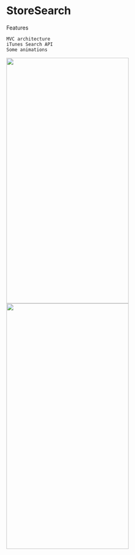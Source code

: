 # StoreSearch

Features

```
MVC architecture
iTunes Search API 
Some animations
```

<img src="https://user-images.githubusercontent.com/112777366/193404471-af452106-7649-4201-b50e-cfbbbb23f522.png" width="320" height="640">    <img src="https://user-images.githubusercontent.com/112777366/193404515-d292ec13-4d32-4fe1-947a-43ef1e0c9346.png" width="320" height="640">


